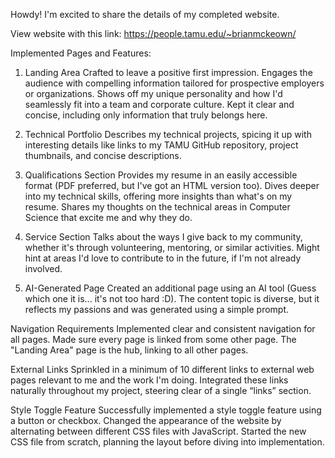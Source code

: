 Howdy! I'm excited to share the details of my completed website.

View website with this link: https://people.tamu.edu/~brianmckeown/

Implemented Pages and Features:

1. Landing Area
Crafted to leave a positive first impression.
Engages the audience with compelling information tailored for prospective employers or organizations.
Shows off my unique personality and how I'd seamlessly fit into a team and corporate culture.
Kept it clear and concise, including only information that truly belongs here.

2. Technical Portfolio
Describes my technical projects, spicing it up with interesting details like links to my TAMU GitHub repository, project thumbnails, and concise descriptions.

3. Qualifications Section
Provides my resume in an easily accessible format (PDF preferred, but I've got an HTML version too).
Dives deeper into my technical skills, offering more insights than what's on my resume.
Shares my thoughts on the technical areas in Computer Science that excite me and why they do.

4. Service Section
Talks about the ways I give back to my community, whether it's through volunteering, mentoring, or similar activities.
Might hint at areas I'd love to contribute to in the future, if I'm not already involved.

5. AI-Generated Page
Created an additional page using an AI tool (Guess which one it is... it's not too hard :D).
The content topic is diverse, but it reflects my passions and was generated using a simple prompt.

Navigation Requirements
Implemented clear and consistent navigation for all pages.
Made sure every page is linked from some other page.
The "Landing Area" page is the hub, linking to all other pages.

External Links
Sprinkled in a minimum of 10 different links to external web pages relevant to me and the work I'm doing.
Integrated these links naturally throughout my project, steering clear of a single “links” section.

Style Toggle Feature
Successfully implemented a style toggle feature using a button or checkbox.
Changed the appearance of the website by alternating between different CSS files with JavaScript.
Started the new CSS file from scratch, planning the layout before diving into implementation.
